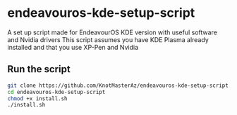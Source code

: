 # endeavouros-kde-setup-script
A set up script made for EndeavourOS KDE version with useful software and Nvidia drivers
This script assumes you have KDE Plasma already installed and that you use XP-Pen and Nvidia

## Run the script
```sh
git clone https://github.com/KnotMasterAz/endeavouros-kde-setup-script.git
cd endeavouros-kde-setup-script
chmod +x install.sh
./install.sh
```
